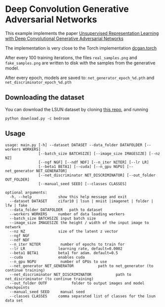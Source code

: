 # Deep Convolution Generative Adversarial Networks

This example implements the paper [Unsupervised Representation Learning with Deep Convolutional Generative Adversarial Networks](http://arxiv.org/abs/1511.06434)

The implementation is very close to the Torch implementation [dcgan.torch](https://github.com/soumith/dcgan.torch)

After every 100 training iterations, the files `real_samples.png` and `fake_samples.png` are written to disk
with the samples from the generative model.

After every epoch, models are saved to: `net_generator_epoch_%d.pth` and `net_discriminator_epoch_%d.pth`

## Downloading the dataset
You can download the LSUN dataset by cloning [this repo](https://github.com/fyu/lsun), and running
```
python download.py -c bedroom
```

## Usage
```
usage: main.py [-h] --dataset DATASET --data_folder DATAFOLDER [--workers WORKERS]
               [--batch_size BATCHSIZE] [--image_size IMAGESIZE] [--nz NZ]
               [--ngf NGF] [--ndf NDF] [--n_iter NITER] [--lr LR]
               [--beta1 BETA1] [--cuda] [--n_gpu NGPU] [--net_generator NET_GENERATOR]
               [--net_discriminator NET_DISCRIMINATOR] [--out_folder OUT_FOLDER]
               [--manual_seed SEED] [--classes CLASSES]

optional arguments:
  -h, --help            show this help message and exit
  --dataset DATASET     cifar10 | lsun | mnist |imagenet | folder | lfw | fake
  --data_folder DATAFOLDER   path to dataset
  --workers WORKERS     number of data loading workers
  --batch_size BATCHSIZE input batch size
  --image_size IMAGESIZE the height / width of the input image to network
  --nz NZ               size of the latent z vector
  --ngf NGF
  --ndf NDF
  --n_iter NITER         number of epochs to train for
  --lr LR               learning rate, default=0.0002
  --beta1 BETA1         beta1 for adam. default=0.5
  --cuda                enables cuda
  --n_gpu NGPU           number of GPUs to use
  --net_generator NET_GENERATOR           path to net_generator (to continue training)
  --net_discriminator NET_DISCRIMINATOR           path to net_discriminator (to continue training)
  --out_folder OUTF           folder to output images and model checkpoints
  --manual_seed SEED     manual seed
  --classes CLASSES     comma separated list of classes for the lsun data set
```
